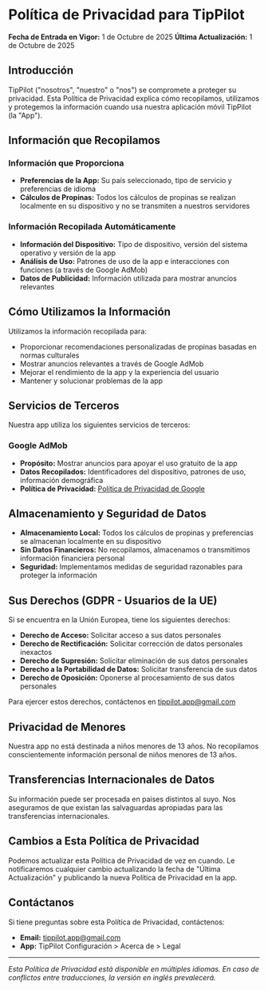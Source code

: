 # Política de Privacidad para TipPilot

**Fecha de Entrada en Vigor:** 1 de Octubre de 2025
**Última Actualización:** 1 de Octubre de 2025

## Introducción

TipPilot ("nosotros", "nuestro" o "nos") se compromete a proteger su privacidad. Esta Política de Privacidad explica cómo recopilamos, utilizamos y protegemos la información cuando usa nuestra aplicación móvil TipPilot (la "App").

## Información que Recopilamos

### Información que Proporciona

- **Preferencias de la App:** Su país seleccionado, tipo de servicio y preferencias de idioma
- **Cálculos de Propinas:** Todos los cálculos de propinas se realizan localmente en su dispositivo y no se transmiten a nuestros servidores

### Información Recopilada Automáticamente

- **Información del Dispositivo:** Tipo de dispositivo, versión del sistema operativo y versión de la app
- **Análisis de Uso:** Patrones de uso de la app e interacciones con funciones (a través de Google AdMob)
- **Datos de Publicidad:** Información utilizada para mostrar anuncios relevantes

## Cómo Utilizamos la Información

Utilizamos la información recopilada para:

- Proporcionar recomendaciones personalizadas de propinas basadas en normas culturales
- Mostrar anuncios relevantes a través de Google AdMob
- Mejorar el rendimiento de la app y la experiencia del usuario
- Mantener y solucionar problemas de la app

## Servicios de Terceros

Nuestra app utiliza los siguientes servicios de terceros:

### Google AdMob

- **Propósito:** Mostrar anuncios para apoyar el uso gratuito de la app
- **Datos Recopilados:** Identificadores del dispositivo, patrones de uso, información demográfica
- **Política de Privacidad:** [Política de Privacidad de Google](https://policies.google.com/privacy)

## Almacenamiento y Seguridad de Datos

- **Almacenamiento Local:** Todos los cálculos de propinas y preferencias se almacenan localmente en su dispositivo
- **Sin Datos Financieros:** No recopilamos, almacenamos o transmitimos información financiera personal
- **Seguridad:** Implementamos medidas de seguridad razonables para proteger la información

## Sus Derechos (GDPR - Usuarios de la UE)

Si se encuentra en la Unión Europea, tiene los siguientes derechos:

- **Derecho de Acceso:** Solicitar acceso a sus datos personales
- **Derecho de Rectificación:** Solicitar corrección de datos personales inexactos
- **Derecho de Supresión:** Solicitar eliminación de sus datos personales
- **Derecho a la Portabilidad de Datos:** Solicitar transferencia de sus datos
- **Derecho de Oposición:** Oponerse al procesamiento de sus datos personales

Para ejercer estos derechos, contáctenos en tippilot.app@gmail.com

## Privacidad de Menores

Nuestra app no está destinada a niños menores de 13 años. No recopilamos conscientemente información personal de niños menores de 13 años.

## Transferencias Internacionales de Datos

Su información puede ser procesada en países distintos al suyo. Nos aseguramos de que existan las salvaguardas apropiadas para las transferencias internacionales.

## Cambios a Esta Política de Privacidad

Podemos actualizar esta Política de Privacidad de vez en cuando. Le notificaremos cualquier cambio actualizando la fecha de "Última Actualización" y publicando la nueva Política de Privacidad en la app.

## Contáctanos

Si tiene preguntas sobre esta Política de Privacidad, contáctenos:

- **Email:** tippilot.app@gmail.com
- **App:** TipPilot Configuración > Acerca de > Legal

---

_Esta Política de Privacidad está disponible en múltiples idiomas. En caso de conflictos entre traducciones, la versión en inglés prevalecerá._
